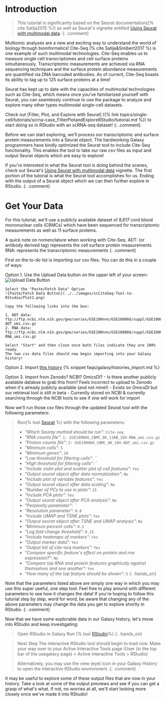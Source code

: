 # Introduction
> <comment-title></comment-title>
> This tutorial is significantly based on the Seurat documentation({% cite Satija2015 %}) as well as Seurat's vignette entitled [Using Seurat with multimodal data](https://satijalab.org/seurat/articles/multimodal_vignette).
{: .comment}
 
Multiomic analyses are a new and exciting way to understand the world of biology through bioinformatics! Cite-Seq (% cite Satija&Smibert2017 %) is one example of such multimodal technologies. Cite-Seq enables us to measure single cell transcriptomes and cell surface proteins simultaneously. Transcriptomic measurements are achieved via RNA sequencing techniques and the surface protein abundance measurements are quantified via DNA barcoded antibodies. As of current, Cite-Seq boasts its ability to tag up to 125 surface proteins at a time! 

Seurat has kept up to date with the capacities of multimodal technologies such as Cite-Seq, which means once you've familiarized yourself with Seurat, you can seamlessly continue to use the package to analyze and explore many other types multimodal single-cell datasets. 

<comment-title></comment-title>
Check out [Filter, Plot, and Explore with Seurat] ({% link topics/single-cell/tutorials/scrna-case_FilterPlotandExploreRStudio/tutorial.md %}) to start doing so in RStudio with an scRNA-seq dataset!
{: .comment}

Before we can start exploring, we'll process our transcriptomic and surface protein measurements into a Seurat object. The hardworking Galaxy programmers have kindly optimized the Seurat tool to include Cite-Seq functionality. This enables the tool to take our raw csv files as input and output Seurat objects which are easy to explore! 

<comment-title></comment-title>
If you're interested in what the Seurat tool is doing behind the scenes, check out Seurat's [Using Seurat with multimodal data](https://satijalab.org/seurat/articles/multimodal_vignette) vignette. The first portion of the tutorial is what the Seurat tool accomplishes for us. Ending with the output of a Seurat object which we can then further explore in RStudio.
{: .comment}

# Get Your Data
For this tutorial, we'll use a publicly available dataset of 8,617 cord blood mononuclear cells (CBMCs) which have been sequenced for transcriptomic measurements as well as 11 surface proteins. 

<comment-title></comment-title>
A quick note on nomenclature when working with Cite-Seq.
ADT: (or antibody derived tag) represents the cell surface protein measurements
RNA: represents the transcriptomic measurements
{: .comment}

First on the to-do list is importing our csv files. You can do this in a couple of ways: 

Option 1.  Use the Upload Data button on the upper left of your screen:
    ![Upload Data Button](../../images/scCiteSeq-Tool-to-RStudio/Plot1.png)

    Select the "Paste/Fetch Data" Option
    ![Paste/Fetch Data Button](../../images/scCiteSeq-Tool-to-RStudio/Plot2.png)
    
    Copy the following links into the box:

    1. ADT data: ftp://ftp.ncbi.nlm.nih.gov/geo/series/GSE100nnn/GSE100866/suppl/GSE100866_CBMC_8K_13AB_10X-ADT_umi.csv.gz
    2. RNA data: ftp://ftp.ncbi.nlm.nih.gov/geo/series/GSE100nnn/GSE100866/suppl/GSE100866_CBMC_8K_13AB_10X-RNA_umi.csv.gz
    
    Select "Start" and then close once both files indicate they are 100% ready. 
    The two csv data files should now begin importing into your Galaxy history!  

Option 2. Import [this history](https://usegalaxy.eu/u/camila-goclowski/h/cite-seq-tutorial-data) 
    {% snippet faqs/galaxy/histories_import.md %}

Option 3. Import from Zenodo? NCBI? OmicsDI?
    - Is there another publicly available databse to grab this from? Feels incorrect to upload to Zenodo when it's already publicly available (and not mine!) 
    - Exists on OmicsDI but our retrieval tool is still in beta 
    - Currently stored on NCBI & currently searching through the NCBI tools to see if one will work for import 

Now we'll run those csv files through the updated Seurat tool with the following parameters:
> Run{% tool [Seurat](toolshed.g2.bx.psu.edu/repos/iuc/seurat/seurat/4.3.0.1+galaxy1) %} with the following parameters:
> - *"Which Seuray method should be run"*: `Cite-seq`
> - *"RNA counts file"*: `1: GSE100866_CBMC_8K_13AB_10X-RNA_umi.csv.gz`
> - *"Protein counts file"*: `2: GSE100866_CBMC_8K_10X-ADT_umi.csv.gz`
> - *"Minimum cells"*: `5`
> - *"Minimum genes"*: `10`
> - *"Low threshold for filtering cells"*: ``
> - *"High threshold for filtering cells"*: ``
> - *"Include violin plot and scatter plot of cell features"*: `Yes`
> - *"Output seurat object after data normalization"*: `No`
> - *"Include plot of variable features"*: `Yes`
> - *"Output seurat object after data scaling"*: `No`
> - *"Number of PCs to use in plots"*: `15`
> - *"Include PCA plots"*: `Yes`
> - *"Output seurat object after PCA analysis"*: `No`
> - *"Perplexity parameter"*: ``
> - *"Resolution parameter"*: `0.8`
> - *"Include UMAP and TSNE plots"*: `Yes`
> - *"Output seurat object after TSNE and UMAP analysis"*: `No`
> - *"Minimum percent cells"*: `0.1`
> - *"Log fold change threshold"*: `0.25`
> - *"Include heatmaps of markers"*: `Yes`
> - *"Output marker data"*: `Yes`
> - *"Output list of cite-seq markers"*: `Yes`
> - *"Compare specific feature's effect on protein and rna expression?"*: `No`
> - *"Compare top RNA and protein features graphicaly against themselves and one another"*: `Yes`
> - *"How many of the top featyre should be shown"*: `5`
{: .hands_on}

<comment-title></comment-title>
Note that the parameters listed above are simply one way in which you may use this super useful, one step tool. Feel free to play around with different parameters to see how it changes the data! If you're hoping to follow this tutorial step by step, word for word, be aware that changing any of the above parameters may change the data you get to explore shortly in RStudio. 
{: .comment}

Now that we have some explorable data in our Galaxy history, let's move into RStudio and keep investigating: 
> <hands-on-title>Open RStudio in Galaxy</hands-on-title>
> Run {% tool [RStudio](interactive_tool_rstudio)%}
{: .hands_on}

><comment-title>Next Step</comment-title>
> The interactive RStudio tool should begin to load now. Make your way over to your Active Interactive Tools page (User (in the top bar of the usegalaxy page) > Active Interactive Tools > RStudio)
>
>Alternatively, you may use the view (eye) icon in your Galaxy History to open the interactive RStudio environment.
{: .comment}

It may be useful to explore some of these output files that are now in your history. Take a look at some of the output previews and see if you can get a grasp of what's what. If not, no worries at all, we'll start looking more closely once we've made it into RStudio!
